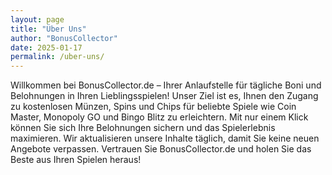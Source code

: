 ```yaml
---
layout: page
title: "Über Uns"
author: "BonusCollector"
date: 2025-01-17
permalink: /uber-uns/
---
```


Willkommen bei BonusCollector.de – Ihrer Anlaufstelle für tägliche Boni und Belohnungen in Ihren Lieblingsspielen! Unser Ziel ist es, Ihnen den Zugang zu kostenlosen Münzen, Spins und Chips für beliebte Spiele wie Coin Master, Monopoly GO und Bingo Blitz zu erleichtern. Mit nur einem Klick können Sie sich Ihre Belohnungen sichern und das Spielerlebnis maximieren. Wir aktualisieren unsere Inhalte täglich, damit Sie keine neuen Angebote verpassen. Vertrauen Sie BonusCollector.de und holen Sie das Beste aus Ihren Spielen heraus!
